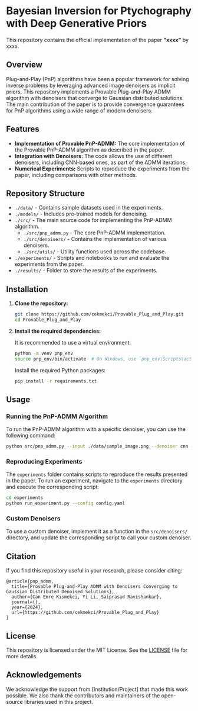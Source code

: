 
# Bayesian Inversion for Ptychography with Deep Generative Priors

This repository contains the official implementation of the paper **"xxxx"** by xxxx.

## Overview

Plug-and-Play (PnP) algorithms have been a popular framework for solving inverse problems by leveraging advanced image denoisers as implicit priors. This repository implements a Provable Plug-and-Play ADMM algorithm with denoisers that converge to Gaussian distributed solutions. The main contribution of the paper is to provide convergence guarantees for PnP algorithms using a wide range of modern denoisers.

## Features

- **Implementation of Provable PnP-ADMM:** The core implementation of the Provable PnP-ADMM algorithm as described in the paper.
- **Integration with Denoisers:** The code allows the use of different denoisers, including CNN-based ones, as part of the ADMM iterations.
- **Numerical Experiments:** Scripts to reproduce the experiments from the paper, including comparisons with other methods.

## Repository Structure

- `./data/` - Contains sample datasets used in the experiments.
- `./models/` - Includes pre-trained models for denoising.
- `./src/` - The main source code for implementing the PnP-ADMM algorithm.
  - `./src/pnp_admm.py` - The core PnP-ADMM implementation.
  - `./src/denoisers/` - Contains the implementation of various denoisers.
  - `./src/utils/` - Utility functions used across the codebase.
- `./experiments/` - Scripts and notebooks to run and evaluate the experiments from the paper.
- `./results/` - Folder to store the results of the experiments.

## Installation

1. **Clone the repository:**

   ```bash
   git clone https://github.com/cekmekci/Provable_Plug_and_Play.git
   cd Provable_Plug_and_Play
   ```

2. **Install the required dependencies:**

   It is recommended to use a virtual environment:

   ```bash
   python -m venv pnp_env
   source pnp_env/bin/activate  # On Windows, use `pnp_env\Scripts\activate`
   ```

   Install the required Python packages:

   ```bash
   pip install -r requirements.txt
   ```

## Usage

### Running the PnP-ADMM Algorithm

To run the PnP-ADMM algorithm with a specific denoiser, you can use the following command:

```bash
python src/pnp_admm.py --input ./data/sample_image.png --denoiser cnn --output ./results/output_image.png
```

### Reproducing Experiments

The `experiments` folder contains scripts to reproduce the results presented in the paper. To run an experiment, navigate to the `experiments` directory and execute the corresponding script:

```bash
cd experiments
python run_experiment.py --config config.yaml
```

### Custom Denoisers

To use a custom denoiser, implement it as a function in the `src/denoisers/` directory, and update the corresponding script to call your custom denoiser.

## Citation

If you find this repository useful in your research, please consider citing:

```
@article{pnp_admm,
  title={Provable Plug-and-Play ADMM with Denoisers Converging to Gaussian Distributed Denoised Solutions},
  author={Can Emre Kısmekci, Yi Li, Saiprasad Ravishankar},
  journal={},
  year={2024},
  url={https://github.com/cekmekci/Provable_Plug_and_Play}
}
```

## License

This repository is licensed under the MIT License. See the [LICENSE](LICENSE) file for more details.

## Acknowledgements

We acknowledge the support from [Institution/Project] that made this work possible. We also thank the contributors and maintainers of the open-source libraries used in this project.
